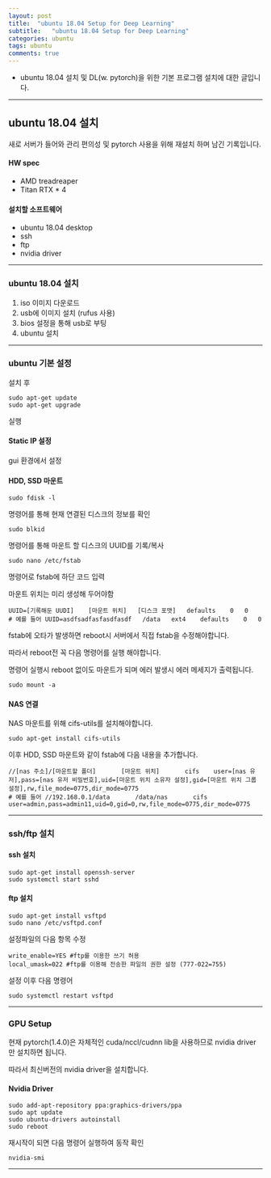```yaml
---
layout: post
title:  "ubuntu 18.04 Setup for Deep Learning"
subtitle:   "ubuntu 18.04 Setup for Deep Learning"
categories: ubuntu
tags: ubuntu
comments: true
---
```


- ubuntu 18.04 설치 및 DL(w. pytorch)을 위한 기본 프로그램 설치에 대한 글입니다.

---


## ubuntu 18.04 설치
새로 서버가 들어와 관리 편의성 및 pytorch 사용을 위해 재설치 하며 남긴 기록입니다.

#### HW spec
- AMD treadreaper
- Titan RTX * 4

#### 설치할 소프트웨어
- ubuntu 18.04 desktop
- ssh
- ftp
- nvidia driver

---

### ubuntu 18.04 설치

1. iso 이미지 다운로드
2. usb에 이미지 설치 (rufus 사용)
3. bios 설정을 통해 usb로 부팅
4. ubuntu 설치

---

### ubuntu 기본 설정

설치 후 
```{.bash}
sudo apt-get update
sudo apt-get upgrade
```
실행

#### Static IP 설정

gui 환경에서 설정

#### HDD, SSD 마운트

```{.bash}
sudo fdisk -l
```

명령어를 통해 현재 연결된 디스크의 정보를 확인

```{.bash}
sudo blkid
```

명령어를 통해 마운트 할 디스크의 UUID를 기록/복사

```{.bash}
sudo nano /etc/fstab
```

명령어로 fstab에 하단 코드 입력

마운트 위치는 미리 생성해 두어야함

```{.bash}
UUID=[기록해둔 UUDI]    [마운트 위치]   [디스크 포맷]   defaults    0   0
# 예를 들어 UUID=asdfsadfasfasdfasdf   /data   ext4    defaults    0   0
```

fstab에 오타가 발생하면 reboot시 서버에서 직접 fstab을 수정해야합니다.

따라서 reboot전 꼭 다음 명령어를 실행 해야합니다.

명령어 실행시 reboot 없이도 마운트가 되며 에러 발생시 에러 메세지가 출력됩니다.

```{.bash}
sudo mount -a
```

#### NAS 연결

NAS 마운트를 위해 cifs-utils를 설치해야합니다.

```{.bash}
sudo apt-get install cifs-utils
```

이후 HDD, SSD 마운트와 같이 fstab에 다음 내용을 추가합니다.

```{.bash}
//[nas 주소]/[마운트할 폴더]       [마운트 위치]       cifs    user=[nas 유저],pass=[nas 유저 비밀번호],uid=[마운트 위치 소유자 설정],gid=[마운트 위치 그룹 설정],rw,file_mode=0775,dir_mode=0775
# 예를 들어 //192.168.0.1/data       /data/nas       cifs    user=admin,pass=admin11,uid=0,gid=0,rw,file_mode=0775,dir_mode=0775
```

---

### ssh/ftp 설치
#### ssh 설치

```{.bash}
sudo apt-get install openssh-server
sudo systemctl start sshd
```

#### ftp 설치

```{.bash}
sudo apt-get install vsftpd
sudo nano /etc/vsftpd.conf
```

설정파일의 다음 항목 수정

```{.bash}
write_enable=YES #ftp를 이용한 쓰기 허용
local_umask=022 #ftp를 이용해 전송한 파일의 권한 설정 (777-022=755)
```

설정 이후 다음 명령어

```{.bash}
sudo systemctl restart vsftpd
```

---

### GPU Setup

현재 pytorch(1.4.0)은 자체적인 cuda/nccl/cudnn lib을 사용하므로 nvidia driver만 설치하면 됩니다.

따라서 최신버전의 nvidia driver을 설치합니다.

#### Nvidia Driver

```{.bash}
sudo add-apt-repository ppa:graphics-drivers/ppa
sudo apt update
sudo ubuntu-drivers autoinstall
sudo reboot
```

재시작이 되면 다음 명령어 실행하여 동작 확인

```{.bash}
nvidia-smi
```

---

